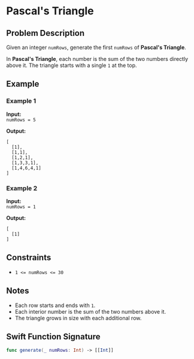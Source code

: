 # Pascal's Triangle

## Problem Description

Given an integer `numRows`, generate the first `numRows` of **Pascal's Triangle**.

In **Pascal's Triangle**, each number is the sum of the two numbers directly above it. The triangle starts with a single `1` at the top.

## Example

### Example 1

**Input:**  
`numRows = 5`

**Output:**  
```
[
  [1],
  [1,1],
  [1,2,1],
  [1,3,3,1],
  [1,4,6,4,1]
]
```

### Example 2

**Input:**  
`numRows = 1`

**Output:**  
```
[
  [1]
]
```

## Constraints

- `1 <= numRows <= 30`

## Notes

- Each row starts and ends with `1`.
- Each interior number is the sum of the two numbers above it.
- The triangle grows in size with each additional row.

## Swift Function Signature

```swift
func generate(_ numRows: Int) -> [[Int]]
```
